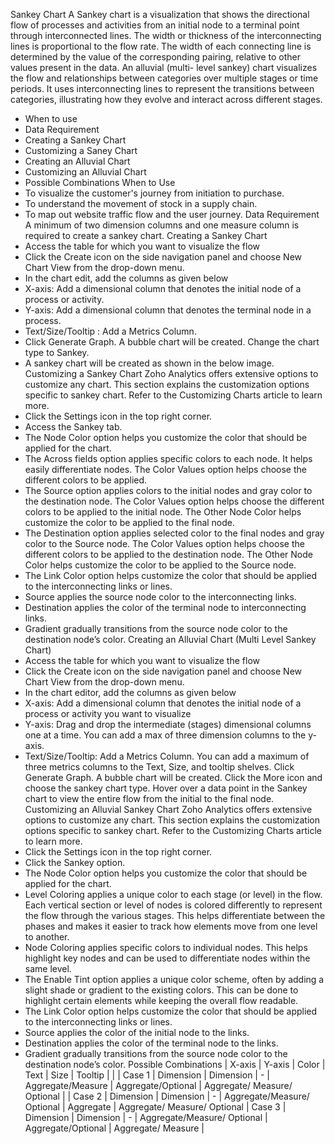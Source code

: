 Sankey Chart
A Sankey chart is a visualization that shows the directional flow of processes and activities from an initial node to a terminal point through interconnected lines. The width or thickness of the interconnecting lines is proportional to the flow rate. The width of each connecting line is determined by the value of the corresponding pairing, relative to other values present in the data.
An alluvial (multi- level sankey) chart visualizes the flow and relationships between categories over multiple stages or time periods. It uses interconnecting lines to represent the transitions between categories, illustrating how they evolve and interact across different stages.
- When to use
- Data Requirement
- Creating a Sankey Chart
- Customizing a Saney Chart
- Creating an Alluvial Chart
- Customizing an Alluvial Chart
- Possible Combinations
When to Use
- To visualize the customer's journey from initiation to purchase.
- To understand the movement of stock in a supply chain.
- To map out website traffic flow and the user journey.
Data Requirement
A minimum of two dimension columns and one measure column is required to create a sankey chart.
Creating a Sankey Chart
- Access the table for which you want to visualize the flow
- Click the Create icon on the side navigation panel and choose New Chart View from the drop-down menu.
- In the chart edit, add the columns as given below
- X-axis: Add a dimensional column that denotes the initial node of a process or activity.
- Y-axis: Add a dimensional column that denotes the terminal node in a process.
- Text/Size/Tooltip : Add a Metrics Column.
- Click Generate Graph. A bubble chart will be created. Change the chart type to Sankey.
- A sankey chart will be created as shown in the below image.
Customizing a Sankey Chart
Zoho Analytics offers extensive options to customize any chart. This section explains the customization options specific to sankey chart. Refer to the Customizing Charts article to learn more.
- Click the Settings icon in the top right corner.
- Access the Sankey tab.
- The Node Color option helps you customize the color that should be applied for the chart.
- The Across fields option applies specific colors to each node. It helps easily differentiate nodes. The Color Values option helps choose the different colors to be applied.
- The Source option applies colors to the initial nodes and gray color to the destination node. The Color Values option helps choose the different colors to be applied to the initial node. The Other Node Color helps customize the color to be applied to the final node.
- The Destination option applies selected color to the final nodes and gray color to the Source node. The Color Values option helps choose the different colors to be applied to the destination node. The Other Node Color helps customize the color to be applied to the Source node.
- The Link Color option helps customize the color that should be applied to the interconnecting links or lines.
- Source applies the source node color to the interconnecting links.
- Destination applies the color of the terminal node to interconnecting links.
- Gradient gradually transitions from the source node color to the destination node’s color.
Creating an Alluvial Chart (Multi Level Sankey Chart)
- Access the table for which you want to visualize the flow
- Click the Create icon on the side navigation panel and choose New Chart View from the drop-down menu.
- In the chart editor, add the columns as given below
- X-axis: Add a dimensional column that denotes the initial node of a process or activity you want to visualize
- Y-axis: Drag and drop the intermediate (stages) dimensional columns one at a time. You can add a max of three dimension columns to the y-axis.
- Text/Size/Tooltip: Add a Metrics Column. You can add a maximum of three metrics columns to the Text, Size, and tooltip shelves. Click Generate Graph. A bubble chart will be created.
Click the More icon and choose the sankey chart type.
Hover over a data point in the Sankey chart to view the entire flow from the initial to the final node.
Customizing an Alluvial Sankey Chart
Zoho Analytics offers extensive options to customize any chart. This section explains the customization options specific to sankey chart. Refer to the Customizing Charts article to learn more.
- Click the Settings icon in the top right corner.
- Click the Sankey option.
- The Node Color option helps you customize the color that should be applied for the chart.
- Level Coloring applies a unique color to each stage (or level) in the flow. Each vertical section or level of nodes is colored differently to represent the flow through the various stages. This helps differentiate between the phases and makes it easier to track how elements move from one level to another.
- Node Coloring applies specific colors to individual nodes. This helps highlight key nodes and can be used to differentiate nodes within the same level.
- The Enable Tint option applies a unique color scheme, often by adding a slight shade or gradient to the existing colors. This can be done to highlight certain elements while keeping the overall flow readable.
- The Link Color option helps customize the color that should be applied to the interconnecting links or lines.
- Source applies the color of the initial node to the links.
- Destination applies the color of the terminal node to the links.
- Gradient gradually transitions from the source node color to the destination node’s color.
Possible Combinations
| X-axis | Y-axis | Color | Text | Size | Tooltip | |
| Case 1 | Dimension | Dimension | - | Aggregate/Measure | Aggregate/Optional | Aggregate/ Measure/ Optional |
| Case 2 | Dimension | Dimension | - | Aggregate/Measure/ Optional | Aggregate | Aggregate/ Measure/ Optional |
Case 3 | Dimension | Dimension | - | Aggregate/Measure/ Optional | Aggregate/Optional | Aggregate/ Measure |